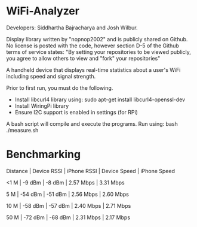 # WiFi-Analyzer
Developers: Siddhartha Bajracharya and Josh Wilbur.

Display library written by "nopnop2002" and is publicly shared on Github. No license is posted with the code, however section D-5 of the Github terms of service 
states: "By setting your repositories to be viewed publicly, you agree to allow others to view and "fork" your repositories" 

A handheld device that displays real-time statistics about a user's WiFi including speed and signal strength.

Prior to first run, you must do the following.
* Install libcurl4 library using: sudo apt-get install libcurl4-openssl-dev
* Install WiringPi library
* Ensure I2C support is enabled in settings (for RPi)

A bash script will compile and execute the programs. Run using: bash ./measure.sh

# Benchmarking
Distance | Device RSSI | iPhone RSSI | Device Speed | iPhone Speed

  <1 M	 |    -9 dBm   |    -8 dBm   |   2.57 Mbps  |  3.31 Mbps
  
  5 M    |   -54 dBm   |   -51 dBm   |   2.56 Mbps  |  2.60 Mbps
  
  10 M   |   -58 dBm   |   -57 dBm   |   2.40 Mbps  |  2.71 Mbps
  
  50 M   |   -72 dBm   |   -68 dBm   |   2.31 Mbps  |  2.17 Mbps
